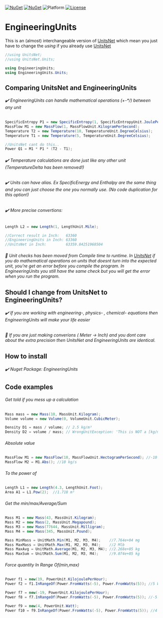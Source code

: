 [![NuGet](https://img.shields.io/nuget/v/EngineeringUnits)](https://www.nuget.org/packages/EngineeringUnits/)
[![NuGet](https://img.shields.io/nuget/dt/EngineeringUnits)](https://www.nuget.org/packages/EngineeringUnits/)
![Platform](https://img.shields.io/badge/Platform-64%2F32bit-brightgreen)
[![License](https://img.shields.io/github/license/MadsKirkFoged/SharpFluids)](https://github.com/MadsKirkFoged/EngineeringUnits/blob/master/LICENSE)

# EngineeringUnits


This is an (almost) interchangeable version of [UnitsNet](https://github.com/angularsen/UnitsNet) which mean you just have to change the *using* if you already use [UnitsNet](https://github.com/angularsen/UnitsNet)

```C#
//using UnitsNet;
//using UnitsNet.Units;

using EngineeringUnits;
using EngineeringUnits.Units;
```



## Comparing UnitsNet and EngineeringUnits


###### :heavy_check_mark: EngineeringUnits can handle mathematical operations (+-*/) between any unit

```C#
SpecificEntropy P1 = new SpecificEntropy(1, SpecificEntropyUnit.JoulePerKilogramKelvin);
MassFlow M1 = new MassFlow(1, MassFlowUnit.KilogramPerSecond);
Temperature T2 = new Temperature(10, TemperatureUnit.DegreeCelsius);
Temperature T1 = new Temperature(5, TemperatureUnit.DegreeCelsius);

//UnitsNet cant do this..
Power Q1 = M1 * P1 * (T2 - T1);
```

###### :heavy_check_mark: Temperature calculations are done just like any other unit (TemperatureDelta has been removed!)
###### :heavy_check_mark: Units can have alias. Ex *SpecificEnergy* and *Enthalpy* are the same thing and you can just choose the one you normally use. (No code duplication for this option!)
###### :heavy_check_mark: More precise convertions:
```C#
Length L2 = new Length(1, LengthUnit.Mile);

//Correct result in Inch:   63360
//EngineeringUnits in Inch: 63360
//UnitsNet in Inch:         63359.84251968504
```

###### :triangular_flag_on_post: Unit checks has been moved from Compile time to runtime. In [UnitsNet](https://github.com/angularsen/UnitsNet) if you do mathematical operations on units that doesnt turn into the expected unit, you're get an error before you compile the program. In EngineeringUnits you still have the same check but you will get the error when you run the program.



## Should I change from UnitsNet to EngineeringUnits?


###### :heavy_check_mark: If you are working with engineering-, physics- , chemical- equations then EngineeringUnits will make your life easier
###### :triangular_flag_on_post: If you are just making converions ( Meter -> Inch) and you dont care about the extra precision then UnitsNet and EngineeringUnits are identical.


## How to install

###### :heavy_check_mark: Nuget Package: EngineeringUnits

## Code examples

###### Get told if you mess up a calculation
```C#
Mass mass = new Mass(10, MassUnit.Kilogram);
Volume volume = new Volume(0, VolumeUnit.CubicMeter);

Density D1 = mass / volume; // 2.5 kg/m³
Density D2 = volume / mass; // WrongUnitException: 'This is NOT a [kg/m³] as expected! Your Unit is a [m³/kg]'
```
###### Absolute value
```C#
MassFlow M1 = new MassFlow(10, MassFlowUnit.HectogramPerSecond); //-10 kg/s
MassFlow M2 = M1.Abs(); //10 kg/s                   
```

###### To the power of
```C#
Length L1 = new Length(4.3, LengthUnit.Foot);
Area A1 = L1.Pow(2);  //1.718 m²                 
```

###### Get the min/max/Average/Sum
```C#
Mass M1 = new Mass(43, MassUnit.Kilogram);
Mass M2 = new Mass(2, MassUnit.Megapound);
Mass M3 = new Mass(77644, MassUnit.Milligram);
Mass M4 = new Mass(345, MassUnit.Pound);

Mass MinMass = UnitMath.Min(M1, M2, M3, M4);    //7.764e+04 mg
Mass MaxMass = UnitMath.Max(M1, M2, M3, M4);    //2 Mlb
Mass MaxAvg = UnitMath.Average(M1, M2, M3, M4); //2.268e+05 kg
Mass MaxSum = UnitMath.Sum(M1, M2, M3, M4);     //9.074e+05 kg

```

###### Force quantity In Range Of(min,max)
```C#
Power f1 = new(19, PowerUnit.KilojoulePerHour);
Power f2 = f1.InRangeOf(Power.FromWatts(-5), Power.FromWatts(5)); //5 W

Power f7 = new(-19, PowerUnit.KilojoulePerHour);
Power f8 = f7.InRangeOf(Power.FromWatts(-5), Power.FromWatts(5)); //-5 W

Power f9 = new(4, PowerUnit.Watt);
Power f10 = f9.InRangeOf(Power.FromWatts(-5), Power.FromWatts(5)); //4 W

```

